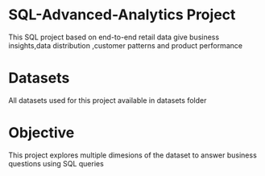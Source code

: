 # SQL-Advanced-Analytics Project

This SQL project based on end-to-end retail data give business insights,data distribution ,customer patterns and product performance


# Datasets

All datasets used for this project available in datasets folder

# Objective
This project explores multiple dimesions of the dataset to answer business questions using SQL queries
